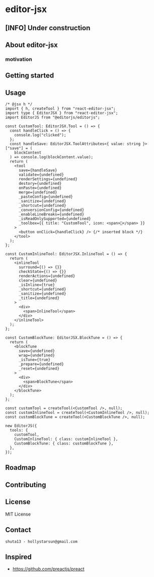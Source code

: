 # editor-jsx

## [INFO] Under construction

## About editor-jsx

### motivation

## Getting started

## Usage

```tsx
/* @jsx h */
import { h, createTool } from "react-editor-jsx";
import type { EditorJSX } from "react-editor-jsx";
import EditorJS from "@editorjs/editorjs";

const CustomTool: EditorJSX.Tool = () => {
  const handleClick = () => {
    console.log("clicked");
  };
  const handleSave: EditorJSX.ToolAttributes<{ value: string }>["save"] = (
    blockContent
  ) => console.log(blockContent.value);
  return (
    <tool
      save={handleSave}
      validate={undefined}
      renderSettings={undefined}
      destory={undefined}
      onPaste={undefined}
      merge={undefined}
      _pasteConfig={undefined}
      _sanitize={undefined}
      _shortcut={undefined}
      _conversionConfig={undefined}
      _enableLineBreaks={undefined}
      _isReadOnlySupported={undefined}
      _toolbox={{ title: "CustomTool", icon: <span>🔮</span> }}
    >
      <button onClick={handleClick} /> {/* inserted block */}
    </tool>
  );
};

const CustomInlineTool: EditorJSX.InlineTool = () => {
  return (
    <inlineTool
      surround={() => {}}
      checkState={() => {}}
      renderActions={undefined}
      clear={undefined}
      _isInline={true}
      _shortcut={undefined}
      _sanitize={undefined}
      _title={undefined}
    >
      <div>
        <span>InlineTool</span>
      </div>
    </inlineTool>
  );
};

const CustomBlockTune: EditorJSX.BlockTune = () => {
  return (
    <blockTune
      save={undefined}
      wrap={undefined}
      _isTune={true}
      _prepare={undefined}
      _reset={undefined}
    >
      <div>
        <span>BlockTune</span>
      </div>
    </blockTune>
  );
};

const customTool = createTool(<CustomTool />, null);
const customInlineTool = createTool(<CustomInlineTool />, null);
const customBlockTune = createTool(<CustomBlockTune />, null);

new EditorJS({
  tools: {
    customTool,
    CustomInlineTool: { class: customInlineTool },
    CustomBlockTune: { class: customBlockTune },
  },
});
```

## Roadmap

## Contributing

## License

MIT License

## Contact

`shuta13 - hollystarsun@gmail.com`

## Inspired

- https://github.com/preactjs/preact
<!-- ref. https://github.com/othneildrew/Best-README-Template/blob/master/README.md -->
